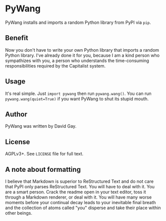 # PyWang

PyWang installs and imports a random Python library from PyPI via `pip`.

## Benefit

Now you don't have to write your own Python library that imports a random
Python library. I've already done it for you, because I am a kind person who
sympathizes with you, a person who understands the time-consuming
responsibilities required by the Capitalist system.

## Usage

It's real simple. Just `import pywang` then run `pywang.wang()`. You can run
`pywang.wang(quiet=True)` if you want PyWang to shut its stupid mouth.

## Author

PyWang was written by David Gay.

## License

AGPLv3+. See `LICENSE` file for full text.

## A note about formatting

I believe that Markdown is superior to ReStructured Text and do not care that
PyPI only parses ReStructured Text. You will have to deal with it. You are a
smart person. Crack the readme open in your text editor, toss it through a
Markdown renderer, or deal with it. You will have many worse moments before
your continual decay leads to your inevitable final breath and the collection
of atoms called "you" disperse and take their place within other beings.
